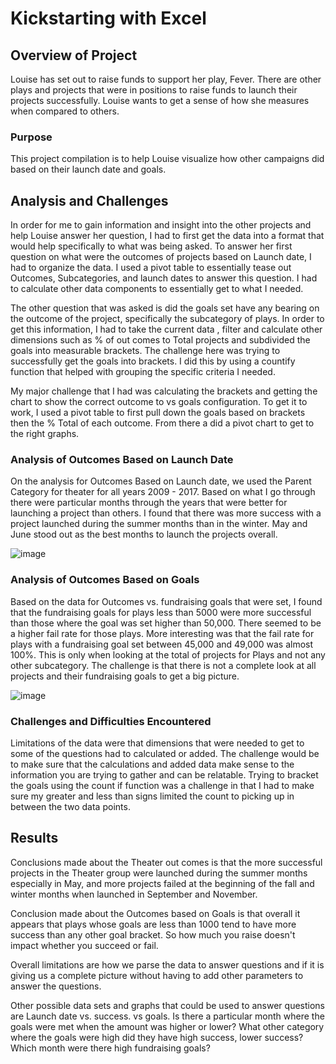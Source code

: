  # Kickstarting with Excel

## Overview of Project
Louise has set out to raise funds to support her play, Fever. There are other plays and projects that were in positions to raise funds to launch their projects successfully. Louise wants to get a sense of how she measures when compared to others.

### Purpose
This project compilation is to help Louise visualize how other campaigns did based on their launch date and goals. 

## Analysis and Challenges
In order for me to gain information and insight into the other projects and help Louise answer her question, I had to first get the data into a format that would help specifically to what was being asked. To answer her first question on what were the outcomes of projects based on Launch date, I had to organize the data. I used a pivot table to essentially tease out Outcomes, Subcategories, and launch dates to answer this question. I had to calculate other data components to essentially get to what I needed. 

The other question that was asked is did the goals set have any bearing on the outcome of the project, specifically the subcategory of plays.  In order to get this information, I had to take the current data , filter and calculate other dimensions such as % of out comes to Total projects and subdivided  the goals into measurable brackets. The challenge here was trying to successfully get the goals into brackets. I did this by using a countify function that helped with grouping the specific criteria I needed. 

My major challenge that I had was calculating the brackets and getting the chart to show the correct outcome to vs goals configuration. To get it to work, I used a pivot table to first pull down the goals based on brackets then the % Total of each outcome. From there a did a pivot chart to get to the right graphs. 

### Analysis of Outcomes Based on Launch Date 
On the analysis for Outcomes Based on Launch date, we used the Parent Category for theater for all years 2009 - 2017. Based on what I go through there were particular months through the years that were better for launching a project than others. I found that there was more success with a project launched during the summer months than in the winter. May and June stood out as the best months to launch the projects overall.

![image](https://user-images.githubusercontent.com/119356389/209261295-0d17263e-9e19-4fcb-8c3d-af014e370ef1.png)

### Analysis of Outcomes Based on Goals
Based on the data for Outcomes vs. fundraising goals that were set, I found that the fundraising goals for plays less than 5000 were more successful than those where the goal was set higher than 50,000. There seemed to be a higher fail rate for those plays. More interesting was that the fail rate for plays with a fundraising goal set between 45,000 and 49,000 was almost 100%. This is only when looking at the total of projects for Plays and not any other subcategory. The challenge is that there is not a complete look at all projects and their fundraising goals to get a big picture. 

![image](https://user-images.githubusercontent.com/119356389/209261384-a21f0811-36e5-47cd-a349-3853131f5fce.png)


### Challenges and Difficulties Encountered
Limitations of the data were that dimensions that were needed to get to some of the questions had to calculated or added. The challenge would be to make sure that the calculations and added data make sense to the information you are trying to gather and can be relatable.  Trying to bracket the goals using the count if function was a challenge in that I had to make sure my greater and less than signs limited the count to picking up in between the two data points. 

## Results

Conclusions made about the Theater out comes is that the more successful projects in the Theater group were launched during the summer months especially in May, and more projects failed at the beginning of the fall and winter months when launched in September and November. 

Conclusion made about the Outcomes based on Goals is that overall it appears that plays whose goals are less than 1000 tend to have more success than any other goal bracket. So how much you raise doesn't impact whether you succeed or fail. 

Overall limitations are how we parse the data to answer questions and if it is giving us a complete picture without having to add other parameters to answer the questions. 

Other possible data sets and graphs that could be used to answer questions are Launch date vs. success. vs goals. Is there a particular month where the goals were met when the amount was higher or lower? What other category where the goals were high did they have high success, lower success? Which month were there high fundraising goals? 

